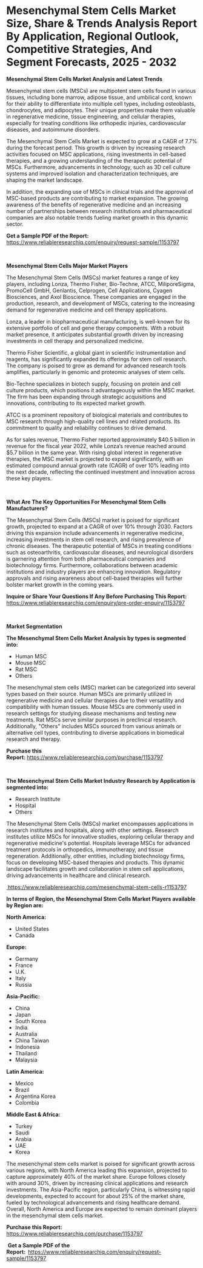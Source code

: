 <p><h1>Mesenchymal Stem Cells Market Size, Share & Trends Analysis Report By Application, Regional Outlook, Competitive Strategies, And Segment Forecasts, 2025 - 2032</h1></p><p><strong>Mesenchymal Stem Cells Market Analysis and Latest Trends</strong></p>
<p><p>Mesenchymal stem cells (MSCs) are multipotent stem cells found in various tissues, including bone marrow, adipose tissue, and umbilical cord, known for their ability to differentiate into multiple cell types, including osteoblasts, chondrocytes, and adipocytes. Their unique properties make them valuable in regenerative medicine, tissue engineering, and cellular therapies, especially for treating conditions like orthopedic injuries, cardiovascular diseases, and autoimmune disorders.</p><p>The Mesenchymal Stem Cells Market is expected to grow at a CAGR of 7.7% during the forecast period. This growth is driven by increasing research activities focused on MSC applications, rising investments in cell-based therapies, and a growing understanding of the therapeutic potential of MSCs. Furthermore, advancements in technology, such as 3D cell culture systems and improved isolation and characterization techniques, are shaping the market landscape. </p><p>In addition, the expanding use of MSCs in clinical trials and the approval of MSC-based products are contributing to market expansion. The growing awareness of the benefits of regenerative medicine and an increasing number of partnerships between research institutions and pharmaceutical companies are also notable trends fueling market growth in this dynamic sector.</p></p>
<p><strong>Get a Sample PDF of the Report:&nbsp;</strong> <a href="https://www.reliableresearchiq.com/enquiry/request-sample/1153797?utm_campaign=3130&utm_medium=2&utm_source=Github&utm_content=ia&utm_term=13042025&utm_id=mesenchymal-stem-cells">https://www.reliableresearchiq.com/enquiry/request-sample/1153797</a></p>
<p>&nbsp;</p>
<p><strong>Mesenchymal Stem Cells Major Market Players</strong></p>
<p><p>The Mesenchymal Stem Cells (MSCs) market features a range of key players, including Lonza, Thermo Fisher, Bio-Techne, ATCC, MiliporeSigma, PromoCell GmbH, Genlantis, Celprogen, Cell Applications, Cyagen Biosciences, and Axol Bioscience. These companies are engaged in the production, research, and development of MSCs, catering to the increasing demand for regenerative medicine and cell therapy applications.</p><p>Lonza, a leader in biopharmaceutical manufacturing, is well-known for its extensive portfolio of cell and gene therapy components. With a robust market presence, it anticipates substantial growth driven by increasing investments in cell therapy and personalized medicine.</p><p>Thermo Fisher Scientific, a global giant in scientific instrumentation and reagents, has significantly expanded its offerings for stem cell research. The company is poised to grow as demand for advanced research tools amplifies, particularly in genomic and proteomic analyses of stem cells.</p><p>Bio-Techne specializes in biotech supply, focusing on protein and cell culture products, which positions it advantageously within the MSC market. The firm has been expanding through strategic acquisitions and innovations, contributing to its expected market growth.</p><p>ATCC is a prominent repository of biological materials and contributes to MSC research through high-quality cell lines and related products. Its commitment to quality and reliability continues to drive demand.</p><p>As for sales revenue, Thermo Fisher reported approximately $40.5 billion in revenue for the fiscal year 2022, while Lonza’s revenue reached around $5.7 billion in the same year. With rising global interest in regenerative therapies, the MSC market is projected to expand significantly, with an estimated compound annual growth rate (CAGR) of over 10% leading into the next decade, reflecting the continued investment and innovation across these key players.</p></p>
<p>&nbsp;</p>
<p><strong>What Are The Key Opportunities For Mesenchymal Stem Cells Manufacturers?</strong></p>
<p><p>The Mesenchymal Stem Cells (MSCs) market is poised for significant growth, projected to expand at a CAGR of over 10% through 2030. Factors driving this expansion include advancements in regenerative medicine, increasing investments in stem cell research, and rising prevalence of chronic diseases. The therapeutic potential of MSCs in treating conditions such as osteoarthritis, cardiovascular diseases, and neurological disorders is garnering attention from both pharmaceutical companies and biotechnology firms. Furthermore, collaborations between academic institutions and industry players are enhancing innovation. Regulatory approvals and rising awareness about cell-based therapies will further bolster market growth in the coming years.</p></p>
<p><strong>Inquire or Share Your Questions If Any Before Purchasing This Report:</strong> <a href="https://www.reliableresearchiq.com/enquiry/pre-order-enquiry/1153797?utm_campaign=3130&utm_medium=2&utm_source=Github&utm_content=ia&utm_term=13042025&utm_id=mesenchymal-stem-cells">https://www.reliableresearchiq.com/enquiry/pre-order-enquiry/1153797</a></p>
<p>&nbsp;</p>
<p><strong>Market Segmentation</strong></p>
<p><strong>The Mesenchymal Stem Cells Market Analysis by types is segmented into:</strong></p>
<p><ul><li>Human MSC</li><li>Mouse MSC</li><li>Rat MSC</li><li>Others</li></ul></p>
<p><p>The mesenchymal stem cells (MSC) market can be categorized into several types based on their source. Human MSCs are primarily utilized in regenerative medicine and cellular therapies due to their versatility and compatibility with human tissues. Mouse MSCs are commonly used in research settings for studying disease mechanisms and testing new treatments. Rat MSCs serve similar purposes in preclinical research. Additionally, "Others" includes MSCs sourced from various animals or alternative cell types, contributing to diverse applications in biomedical research and therapy.</p></p>
<p><strong>Purchase this Report:&nbsp;</strong><a href="https://www.reliableresearchiq.com/purchase/1153797?utm_campaign=3130&utm_medium=2&utm_source=Github&utm_content=ia&utm_term=13042025&utm_id=mesenchymal-stem-cells">https://www.reliableresearchiq.com/purchase/1153797</a></p>
<p>&nbsp;</p>
<p><strong>The Mesenchymal Stem Cells Market Industry Research by Application is segmented into:</strong></p>
<p><ul><li>Research Institute</li><li>Hospital</li><li>Others</li></ul></p>
<p><p>The Mesenchymal Stem Cells (MSCs) market encompasses applications in research institutes and hospitals, along with other settings. Research institutes utilize MSCs for innovative studies, exploring cellular therapy and regenerative medicine's potential. Hospitals leverage MSCs for advanced treatment protocols in orthopedics, immunotherapy, and tissue regeneration. Additionally, other entities, including biotechnology firms, focus on developing MSC-based therapies and products. This dynamic landscape facilitates growth and collaboration in stem cell applications, driving advancements in healthcare and clinical research.</p></p>
<p><a href="https://www.reliableresearchiq.com/mesenchymal-stem-cells-r1153797?utm_campaign=3130&utm_medium=2&utm_source=Github&utm_content=ia&utm_term=13042025&utm_id=mesenchymal-stem-cells">&nbsp;https://www.reliableresearchiq.com/mesenchymal-stem-cells-r1153797</a></p>
<p><strong>In terms of Region, the Mesenchymal Stem Cells Market Players available by Region are:</strong></p>
<p>
    <p> <strong> North America: </strong>
        <ul>
            <li>United States</li>
            <li>Canada</li>
        </ul>
        </p> 
    <p> <strong> Europe: </strong>
        <ul>
            <li>Germany</li>
            <li>France</li>
            <li>U.K.</li>
            <li>Italy</li>
            <li>Russia</li>
        </ul>
        </p> 
    <p> <strong> Asia-Pacific: </strong>
        <ul>
            <li>China</li>
            <li>Japan</li>
            <li>South Korea</li>
            <li>India</li>
            <li>Australia</li>
            <li>China Taiwan</li>
            <li>Indonesia</li>
            <li>Thailand</li>
            <li>Malaysia</li>
        </ul>
        </p> 
    <p> <strong> Latin America: </strong>
        <ul>
            <li>Mexico</li>
            <li>Brazil</li>
            <li>Argentina Korea</li>
            <li>Colombia</li>
        </ul>
        </p> 
    <p> <strong> Middle East & Africa: </strong>
        <ul>
            <li>Turkey</li>
            <li>Saudi</li>
            <li>Arabia</li>
            <li>UAE</li>
            <li>Korea</li>
        </ul>
    </p>
    </p>
<p><p>The mesenchymal stem cells market is poised for significant growth across various regions, with North America leading this expansion, projected to capture approximately 40% of the market share. Europe follows closely with around 30%, driven by increasing clinical applications and research investments. The Asia-Pacific region, particularly China, is witnessing rapid developments, expected to account for about 25% of the market share, fueled by technological advancements and rising healthcare demand. Overall, North America and Europe are expected to remain dominant players in the mesenchymal stem cells market.</p></p>
<p><strong>Purchase this Report: </strong><a href="https://www.reliableresearchiq.com/purchase/1153797?utm_campaign=3130&utm_medium=2&utm_source=Github&utm_content=ia&utm_term=13042025&utm_id=mesenchymal-stem-cells">https://www.reliableresearchiq.com/purchase/1153797</a></p>
<p>&nbsp;<strong>Get a Sample PDF of the Report:&nbsp;&nbsp;</strong><a href="https://www.reliableresearchiq.com/enquiry/request-sample/1153797?utm_campaign=3130&utm_medium=2&utm_source=Github&utm_content=ia&utm_term=13042025&utm_id=mesenchymal-stem-cells">https://www.reliableresearchiq.com/enquiry/request-sample/1153797</a></p>
<p><strong></strong></p>
<p><p></p><p></p><p></p></p>